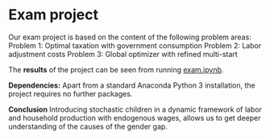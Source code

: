 # Exam project

Our exam project is based on the content of the following problem areas:
Problem 1: Optimal taxation with government consumption 
Problem 2: Labor adjustment costs
Problem 3: Global optimizer with refined multi-start

The **results** of the project can be seen from running [exam.ipynb](exam.ipynb).

**Dependencies:** Apart from a standard Anaconda Python 3 installation, the project requires no further packages.

**Conclusion**
Introducing stochastic children in a dynamic framework of labor and household production with endogenous wages, allows us to get deeper understanding of the causes of the gender gap. 